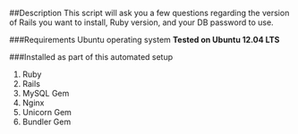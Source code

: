 ##Description
This script will ask you a few questions regarding the version of Rails you want to install, Ruby version, and your DB password to use.

###Requirements
Ubuntu operating system
**Tested on Ubuntu 12.04 LTS**

###Installed as part of this automated setup

1. Ruby
2. Rails
3. MySQL Gem
4. Nginx
5. Unicorn Gem
6. Bundler Gem


